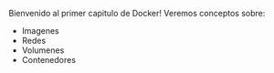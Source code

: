 Bienvenido al primer capitulo de Docker!
Veremos conceptos sobre:
- Imagenes 
- Redes
- Volumenes
- Contenedores
